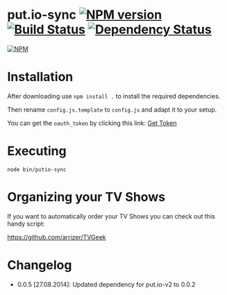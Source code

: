 put.io-sync [![NPM version](https://badge.fury.io/js/put.io-sync.svg)](http://badge.fury.io/js/put.io-sync) [![Build Status](https://secure.travis-ci.org/Pro/put.io-sync.svg)](http://travis-ci.org/Pro/put.io-sync) [![Dependency Status](https://david-dm.org/pro/put.io-sync.svg)](https://david-dm.org/pro/put.io-sync)
===========

[![NPM](https://nodei.co/npm/put.io-sync.png)](https://nodei.co/npm/put.io-sync/)

# Installation

After downloading use `npm install .` to install the required dependencies.

Then rename `config.js.template` to `config.js` and adapt it to your setup.

You can get the `oauth_token` by clicking this link: [Get Token](
https://api.put.io/v2/oauth2/authenticate?client_id=1159&response_type=code&redirect_uri=http://profanter.me/putio/node)

# Executing

`node bin/putio-sync`

# Organizing your TV Shows

If you want to automatically order your TV Shows you can check out this handy script:

https://github.com/arrizer/TVGeek

# Changelog

* 0.0.5 [27.08.2014]: Updated dependency for put.io-v2 to 0.0.2
